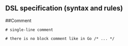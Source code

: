 DSL specification (syntax and rules)
------------------------------------

##Comment

```
# single-line comment

# there is no block comment like in Go /* ... */
```
